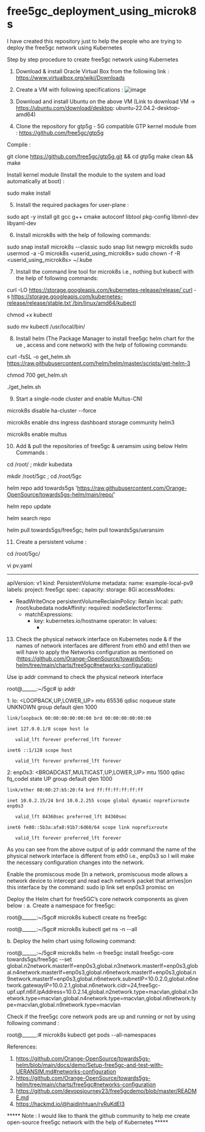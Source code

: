 # free5gc_deployment_using_microk8s
I have created this repository just to help the people who are trying to deploy the free5gc network using Kubernetes

Step by step procedure to create free5gc network using Kubernetes

1. Download & install Oracle Virtual Box from the following link : https://www.virtualbox.org/wiki/Downloads

2. Create a VM with following specifications :
   ![image](https://github.com/ssdumbre/free5gc_deployment_using_microk8s/assets/43669080/150e2859-0d30-4e2b-8966-280787550423)

3. Download and install Ubuntu on the above VM (Link to download VM -> https://ubuntu.com/download/desktop: ubuntu-22.04.2-desktop-amd64)
   
4. Clone the repository for gtp5g - 5G compatible GTP kernel module from : https://github.com/free5gc/gtp5g

Compile :

git clone https://github.com/free5gc/gtp5g.git && cd gtp5g
make clean && make

Install kernel module (Install the module to the system and load automatically at boot) :

sudo make install   

5. Install the required packages for user-plane :

sudo apt -y install git gcc g++ cmake autoconf libtool pkg-config libmnl-dev libyaml-dev

6. Install microk8s with the help of following commands:

sudo snap install microk8s --classic
sudo snap list 
newgrp microk8s
sudo usermod -a -G microk8s <userid_using_microk8s>
sudo chown -f -R <userid_using_microk8s> ~/.kube

7. Install the command line tool for microk8s i.e., nothing but kubectl with the help of following commands:

curl -LO https://storage.googleapis.com/kubernetes-release/release/`curl -s https://storage.googleapis.com/kubernetes-release/release/stable.txt`/bin/linux/amd64/kubectl

chmod +x kubectl

sudo mv kubectl /usr/local/bin/

8. Install helm (The Package Manager to install free5gc helm chart for the ue , access and core network) with the help of following commands:

curl -fsSL -o get_helm.sh https://raw.githubusercontent.com/helm/helm/master/scripts/get-helm-3

chmod 700 get_helm.sh

./get_helm.sh

9. Start a single-node cluster and enable Multus-CNI

microk8s disable ha-cluster --force

microk8s enable dns ingress dashboard storage community helm3

microk8s enable multus

10. Add & pull the repositories of free5gc & ueramsim using below Helm Commands :

cd /root/ ; mkdir kubedata

mkdir /root/5gc ; cd /root/5gc

helm repo add towards5gs 'https://raw.githubusercontent.com/Orange-OpenSource/towards5gs-helm/main/repo/'

helm repo update

helm search repo

helm pull towards5gs/free5gc; helm pull towards5gs/ueransim

11. Create a persistent volume : 

cd /root/5gc/

vi pv.yaml

---------
apiVersion: v1
kind: PersistentVolume
metadata:
  name: example-local-pv9
  labels:
    project: free5gc
spec:
  capacity:
    storage: 8Gi
  accessModes:
  - ReadWriteOnce
  persistentVolumeReclaimPolicy: Retain
  local:
    path: /root/kubedata
  nodeAffinity:
    required:
      nodeSelectorTerms:
      - matchExpressions:
        - key: kubernetes.io/hostname
          operator: In
          values:
          - <nodename>

13. Check the physical network interface on Kubernetes node & if the names of network interfaces are different from eth0 and eth1 then we will have to apply the Networks configuration as mentioned on (https://github.com/Orange-OpenSource/towards5gs-helm/tree/main/charts/free5gc#networks-configuration)

Use ip addr command to check the physical network interface

root@______:~/5gc# ip addr

1: lo: <LOOPBACK,UP,LOWER_UP> mtu 65536 qdisc noqueue state UNKNOWN group default qlen 1000

    link/loopback 00:00:00:00:00:00 brd 00:00:00:00:00:00

    inet 127.0.0.1/8 scope host lo

       valid_lft forever preferred_lft forever

    inet6 ::1/128 scope host 

       valid_lft forever preferred_lft forever

2: enp0s3: <BROADCAST,MULTICAST,UP,LOWER_UP> mtu 1500 qdisc fq_codel state UP group default qlen 1000

    link/ether 08:00:27:b5:20:f4 brd ff:ff:ff:ff:ff:ff

    inet 10.0.2.15/24 brd 10.0.2.255 scope global dynamic noprefixroute enp0s3

       valid_lft 84360sec preferred_lft 84360sec

    inet6 fe80::5b3a:afa8:91b7:6d60/64 scope link noprefixroute 

       valid_lft forever preferred_lft forever

As you can see from the above output of ip addr command the name of the physical network interface is different from eth0 i.e., enp0s3 so I will make the necessary configuration changes into the network.

Enable the promiscous mode [In a network, promiscuous mode allows a network device to intercept and read each network packet that arrives]on this interface by the command: sudo ip link set enp0s3 promisc on

Deploy the Helm chart for free5GC’s core network components as given below :
a. Create a namespace for free5gc:

root@______:~/5gc# microk8s kubectl create ns free5gc

root@______:~/5gc# microk8s kubectl get ns -n --all

b. Deploy the helm chart using following command: 

root@______:~/5gc# microk8s helm -n free5gc install free5gc-core towards5gs/free5gc --set global.n2network.masterIf=enp0s3,global.n3network.masterIf=enp0s3,global.n4network.masterIf=enp0s3,global.n6network.masterIf=enp0s3,global.n9network.masterIf=enp0s3,global.n6network.subnetIP=10.0.2.0,global.n6network.gatewayIP=10.0.2.1,global.n6network.cidr=24,free5gc-upf.upf.n6if.ipAddress=10.0.2.14,global.n2network.type=macvlan,global.n3network.type=macvlan,global.n4network.type=macvlan,global.n6network.type=macvlan,global.n9network.type=macvlan

Check if the free5gc core network pods are up and running or not by using following command :

root@______:# microk8s kubectl get pods --all-namespaces























References: 
1. https://github.com/Orange-OpenSource/towards5gs-helm/blob/main/docs/demo/Setup-free5gc-and-test-with-UERANSIM.md#networks-configuration
2. https://github.com/Orange-OpenSource/towards5gs-helm/tree/main/charts/free5gc#networks-configuration
3. https://github.com/devopsjourney23/free5gcdemo/blob/master/README.md
4. https://hackmd.io/@haidinhtuan/ryRuKdEI3

***** Note : I would like to thank the github community to help me create open-source free5gc network with the help of Kubernetes *****
